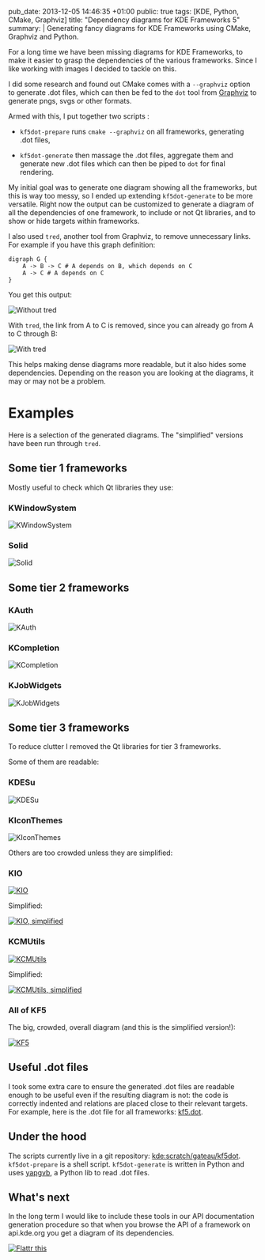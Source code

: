 pub_date: 2013-12-05 14:46:35 +01:00
public: true
tags: [KDE, Python, CMake, Graphviz]
title: "Dependency diagrams for KDE Frameworks 5"
summary: |
    Generating fancy diagrams for KDE Frameworks using CMake, Graphviz and Python.

For a long time we have been missing diagrams for KDE Frameworks, to make it easier to grasp the dependencies of the various frameworks. Since I like working with images I decided to tackle on this.

I did some research and found out CMake comes with a `--graphviz` option to generate .dot files, which can then be fed to the `dot` tool from [Graphviz][] to generate pngs, svgs or other formats.

Armed with this, I put together two scripts :

- `kf5dot-prepare` runs `cmake --graphviz` on all frameworks, generating .dot files,

- `kf5dot-generate` then massage the .dot files, aggregate them and generate new .dot files which can then be piped to `dot` for final rendering.

My initial goal was to generate one diagram showing all the frameworks, but this is way too messy, so I ended up extending `kf5dot-generate` to be more versatile. Right now the output can be customized to generate a diagram of all the dependencies of one framework, to include or not Qt libraries, and to show or hide targets within frameworks.

I also used `tred`, another tool from Graphviz, to remove unnecessary links. For example if you have this graph definition:

	digraph G {
		A -> B -> C # A depends on B, which depends on C
		A -> C # A depends on C
	}

You get this output:

![Without tred](tred-off.png)

With `tred`, the link from A to C is removed, since you can already go from A to C through B:

![With tred](tred-on.png)

This helps making dense diagrams more readable, but it also hides some dependencies. Depending on the reason you are looking at the diagrams, it may or may not be a problem.

# Examples

Here is a selection of the generated diagrams. The "simplified" versions have been run through `tred`.

## Some tier 1 frameworks

Mostly useful to check which Qt libraries they use:

### KWindowSystem

![KWindowSystem](tier1-kwindowsystem.png)

### Solid

![Solid](tier1-solid.png)

## Some tier 2 frameworks

### KAuth

![KAuth](tier2-kauth.png)

### KCompletion

![KCompletion](tier2-kcompletion.png)

### KJobWidgets

![KJobWidgets](tier2-kjobwidgets.png)

## Some tier 3 frameworks

To reduce clutter I removed the Qt libraries for tier 3 frameworks.

Some of them are readable:

### KDESu

![KDESu](tier3-kdesu.png)

### KIconThemes

![KIconThemes](tier3-kiconthemes.png)

Others are too crowded unless they are simplified:

### KIO

[![KIO](thumb-tier3-kio.png)](tier3-kio.png)

Simplified:

[![KIO, simplified](thumb-tier3-kio-simplified.png)](tier3-kio-simplified.png)

### KCMUtils

[![KCMUtils](thumb-tier3-kcmutils.png)](tier3-kcmutils.png)

Simplified:

[![KCMUtils, simplified](thumb-tier3-kcmutils-simplified.png)](tier3-kcmutils-simplified.png)

### All of KF5

The big, crowded, overall diagram (and this is the simplified version!):

[![KF5](thumb-kf5.png)](kf5.png)

## Useful .dot files

I took some extra care to ensure the generated .dot files are readable enough to be useful even if the resulting diagram is not: the code is correctly indented and relations are placed close to their relevant targets. For example, here is the .dot file for all frameworks: [kf5.dot](kf5.dot).

## Under the hood

The scripts currently live in a git repository: [kde:scratch/gateau/kf5dot][src]. `kf5dot-prepare` is a shell script. `kf5dot-generate` is written in Python and uses [yapgvb][], a Python lib to read .dot files.

[yapgvb]: https://code.google.com/p/yapgvb/

## What's next

In the long term I would like to include these tools in our API documentation generation procedure so that when you browse the API of a framework on api.kde.org you get a diagram of its dependencies.

[Graphviz]: http://graphviz.org

[src]: http://quickgit.kde.org/?p=scratch%2Fgateau%2Fkf5dot.git&a=tree

<a href="https://flattr.com/submit/auto?user_id=agateau&url=http%3A%2F%2Fagateau.com%2F2013%2F12%2F05%2Fkf5-diagrams%2F" target="_blank"><img src="//api.flattr.com/button/flattr-badge-large.png" alt="Flattr this" title="Flattr this" border="0"></a>
